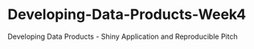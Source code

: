 # Developing-Data-Products-Week4
Developing Data Products - Shiny Application and Reproducible Pitch
